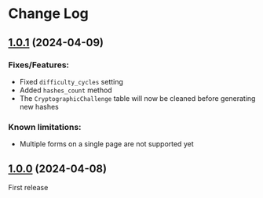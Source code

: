 # Change Log


## [1.0.1](https://github.com/minimalic/silverstripe-cryptoprotect/releases/tag/1.0.1) (2024-04-09)

### Fixes/Features:
* Fixed `difficulty_cycles` setting
* Added `hashes_count` method
* The `CryptographicChallenge` table will now be cleaned before generating new hashes

### Known limitations:
* Multiple forms on a single page are not supported yet


## [1.0.0](https://github.com/minimalic/silverstripe-cryptoprotect/releases/tag/1.0.0) (2024-04-08)

First release
